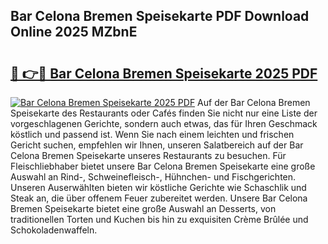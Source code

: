 ## Bar Celona Bremen Speisekarte PDF Download Online 2025 MZbnE

# <h2><a href="http://gc9cjk2.nevu.top/?p=Bar+Celona+Bremen+Speisekarte">🔗 👉🔴 Bar Celona Bremen Speisekarte 2025 PDF</a></h2>

[![Bar Celona Bremen Speisekarte 2025 PDF](https://i.imgur.com/dBaPXMq.png)](http://gc9cjk2.nevu.top/?p=Bar+Celona+Bremen+Speisekarte)
Auf der Bar Celona Bremen Speisekarte des Restaurants oder Cafés finden Sie nicht nur eine Liste der vorgeschlagenen Gerichte, sondern auch etwas, das für Ihren Geschmack köstlich und passend ist. Wenn Sie nach einem leichten und frischen Gericht suchen, empfehlen wir Ihnen, unseren Salatbereich auf der Bar Celona Bremen Speisekarte unseres Restaurants zu besuchen. Für Fleischliebhaber bietet unsere Bar Celona Bremen Speisekarte eine große Auswahl an Rind-, Schweinefleisch-, Hühnchen- und Fischgerichten. Unseren Auserwählten bieten wir köstliche Gerichte wie Schaschlik und Steak an, die über offenem Feuer zubereitet werden. Unsere Bar Celona Bremen Speisekarte bietet eine große Auswahl an Desserts, von traditionellen Torten und Kuchen bis hin zu exquisiten Crème Brûlée und Schokoladenwaffeln.
